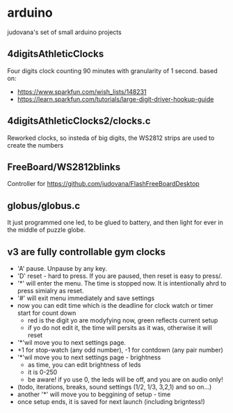 # arduino
judovana's set of small arduino projects

## 4digitsAthleticClocks
Four digits clock  counting 90 minutes with granularity of  1 second.
based on:
 * https://www.sparkfun.com/wish_lists/148231
 * https://learn.sparkfun.com/tutorials/large-digit-driver-hookup-guide

## 4digitsAthleticClocks2/clocks.c
Reworked clocks, so insteda of big digits, the WS2812 strips are used to create the numbers

## FreeBoard/WS2812blinks
Controller for https://github.com/judovana/FlashFreeBoardDesktop

## globus/globus.c
It just programmed one led, to be glued to battery, and then light for ever in the middle of puzzle globe.

## v3 are fully controllable gym clocks
 * 'A' pause. Unpause by any key.
 * 'D' reset - hard to press. If you are paused, then reset is easy to press/.
 * '*' will enter the menu. The time is stopped now. It is intentionally ahrd to press simialry as reset.
 * '#' will exit menu immediately and save settings
 * now you can edit time which is the deadline for clock watch or timer start for count down
   *  red is the digit yo are modyfying now, green reflects current setup
   *  if yo do not edit it, the time will persits as it was, otherwise it will reset
 *  '*'wil move you to next settings page.
   *  +1 for stop-watch (any odd number), -1 for contdown (any pair number)
 *  '*'wil move you to next settings page - brightness
    *  as time, you can edit brightness of leds
    *  it is 0-250
    *  be aware!  if yo use 0, the leds will be off, and you are on audio only!
 *  (todo, iterations, breaks, sound settings (1/2, 1/3, 3,2,1) and so on...)
 *  another '*' will move you to beggining of setup - time
 *  once setup ends, it is saved for next launch (including brigntess!)
